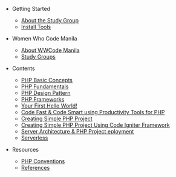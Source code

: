 - Getting Started
  - [About the Study Group](README.md)
  - [Install Tools](getting_started/install_tools.md)

- Women Who Code Manila
  - [About WWCode Manila](wwcodemanila/about.md)
  - [Study Groups](wwcodemanila/study_groups.md)

- Contents
  - [PHP Basic Concepts](contents/basic_concepts.md)
  - [PHP Fundamentals](contents/php_fundamental.md)
  - [PHP Design Pattern](contents/design_pattern.md)
  - [PHP Frameworks](contents/php_frameworks.md)
  - [Your First Hello World!](contents/hello.md)
  - [Code Fast & Code Smart using Productivity Tools for PHP](contents/devtools.md)
  - [Creating Simple PHP Project](contents/simple_project.md)
  - [Creating Simple PHP Project Using Code Igniter Framework](contents/codeigniter.md)
  - [Server Architecture & PHP Project eployment](contents/architecture.md)
  - [Serverless](contents/serverless.md)
  
- Resources
  - [PHP Conventions](resources/php_conventions.md)
  - [References](resources/references.md)

